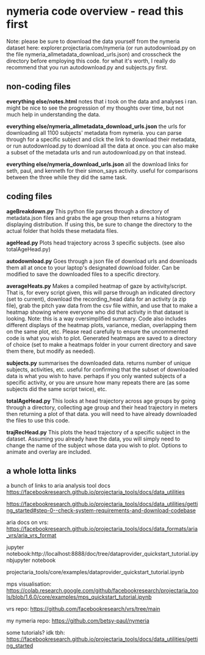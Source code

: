 # nymeria code overview - read this first
Note: please be sure to download the data yourself from the nymeria dataset here: explorer.projectaria.com/nymeria (or run autodownload.py on the file nymeria_allmetadata_download_urls.json) and crosscheck the directory before employing this code. for what it's worth, I really do recommend that you run autodownload.py and subjects.py first. 

## non-coding files  
**everything else/notes.html**
notes that i took on the data and analyses i ran. might be nice to see the progression of my thoughts over time, but not much help in understanding the data.

**everything else/nymeria_allmetadata_download_urls.json**
the urls for downloading all 1100 subjects' metadata from nymeria. you can parse through for a specific subject and click the link to download their metadata, or run autodownload.py to download all the data at once. you can also make a subset of the metadata urls and run autodownload.py on that instead. 

**everything else/nymeria_download_urls.json**
all the download links for seth, paul, and kenneth for their simon_says activity. useful for comparisons between the three while they did the same task.


## coding files  
**ageBreakdown.py**
This python file parses through a directory of metadata.json files and grabs the age group then returns a histogram displaying distribution. If using this, be sure to change the directory to the actual folder that holds these metadata files. 

**ageHead.py**
Plots head trajectory across 3 specific subjects. (see also totalAgeHead.py)

**autodownload.py**
Goes through a json file of download urls and downloads them all at once to your laptop's designated download folder. Can be modified to save the downloaded files to a specific directory. 

**averageHeats.py**
Makes a compiled heatmap of gaze by activity/script. That is, for every script given, this will parse through an indicated directory (set to current), download the recording_head data for an activity (a zip file), grab the pitch yaw data from the csv file within, and use that to make a heatmap showing where everyone who did that activity in that dataset is looking. Note: this is a way oversimplified summary. 
Code also includes different displays of the heatmap plots, variance, median, overlapping them on the same plot, etc. Please read carefully to ensure the uncommented code is what you wish to plot. Generated heatmaps are saved to a directory of choice (set to make a heatmaps folder in your current directory and save them there, but modify as needed). 

**subjects.py**
summarises the downloaded data. returns number of unique subjects, activities, etc. useful for confirming that the subset of downloaded data is what you wish to have. perhaps if you only wanted subjects of a specific activity, or you are unsure how many repeats there are (as some subjects did the same script twice), etc.

**totalAgeHead.py**
This looks at head trajectory across age groups by going through a directory, collecting age group and their head trajectory in meters then returning a plot of that data. you will need to have already downloaded the files to use this code. 

**trajRecHead.py**
This plots the head trajectory of a specific subject in the dataset. Assuming you already have the data, you will simply need to change the name of the subject whose data you wish to plot. Options to animate and overlay are included. 

## a whole lotta links
a bunch of links to aria analysis tool docs
https://facebookresearch.github.io/projectaria_tools/docs/data_utilities

https://facebookresearch.github.io/projectaria_tools/docs/data_utilities/getting_started#step-0--check-system-requirements-and-download-codebase

aria docs on vrs: https://facebookresearch.github.io/projectaria_tools/docs/data_formats/aria_vrs/aria_vrs_format

jupyter notebook:http://localhost:8888/doc/tree/dataprovider_quickstart_tutorial.ipynbjupyter notebook

projectaria_tools/core/examples/dataprovider_quickstart_tutorial.ipynb

mps visualisation: https://colab.research.google.com/github/facebookresearch/projectaria_tools/blob/1.6.0/core/examples/mps_quickstart_tutorial.ipynb

vrs repo: https://github.com/facebookresearch/vrs/tree/main

my nymeria repo: https://github.com/betsy-paul/nymeria

some tutorials? idk tbh: https://facebookresearch.github.io/projectaria_tools/docs/data_utilities/getting_started
